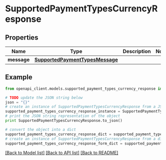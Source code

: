 # SupportedPaymentTypesCurrencyResponse


## Properties
Name | Type | Description | Notes
------------ | ------------- | ------------- | -------------
**message** | [**SupportedPaymentTypesMessage**](SupportedPaymentTypesMessage.md) |  | 

## Example

```python
from openapi_client.models.supported_payment_types_currency_response import SupportedPaymentTypesCurrencyResponse

# TODO update the JSON string below
json = "{}"
# create an instance of SupportedPaymentTypesCurrencyResponse from a JSON string
supported_payment_types_currency_response_instance = SupportedPaymentTypesCurrencyResponse.from_json(json)
# print the JSON string representation of the object
print SupportedPaymentTypesCurrencyResponse.to_json()

# convert the object into a dict
supported_payment_types_currency_response_dict = supported_payment_types_currency_response_instance.to_dict()
# create an instance of SupportedPaymentTypesCurrencyResponse from a dict
supported_payment_types_currency_response_form_dict = supported_payment_types_currency_response.from_dict(supported_payment_types_currency_response_dict)
```
[[Back to Model list]](../README.md#documentation-for-models) [[Back to API list]](../README.md#documentation-for-api-endpoints) [[Back to README]](../README.md)


